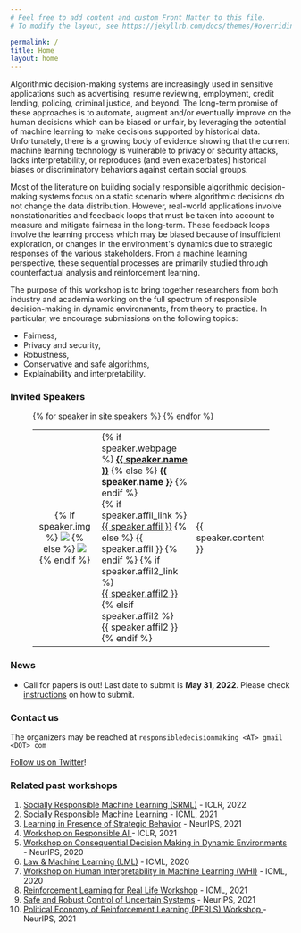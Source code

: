 ```yaml
---
# Feel free to add content and custom Front Matter to this file.
# To modify the layout, see https://jekyllrb.com/docs/themes/#overriding-theme-defaults

permalink: /
title: Home
layout: home
---
```


<!-- 
<figure>
	<div style="text-align:center">
		<img src="assets/img/banner.png" alt="A logo image for the rethinking ML papers workshop, designed by Falaah Arif Khan" />
		<figcaption>Image Credits: <a href="https://falaaharifkhan.github.io/research/">Falaah Arif Khan</a></figcaption>
	</div>
</figure>
-->


Algorithmic decision-making systems are increasingly used in sensitive applications such as advertising, resume reviewing, employment, credit lending, policing, criminal justice, and beyond. The long-term promise of these approaches is to automate, augment and/or eventually improve on the human decisions which can be biased or unfair, by leveraging the potential of machine learning to make decisions supported by historical data. Unfortunately, there is a growing body of evidence showing that the current machine learning technology is vulnerable to privacy or security attacks, lacks interpretability, or reproduces (and even exacerbates) historical biases or discriminatory behaviors against certain social groups.

Most of the literature on building socially responsible algorithmic decision-making systems focus on a static scenario where algorithmic decisions do not change the data distribution. However, real-world applications involve nonstationarities and feedback loops that must be taken into account to measure and mitigate fairness in the long-term. These feedback loops involve the learning process which may be biased because of insufficient exploration, or changes in the environment's dynamics due to strategic responses of the various stakeholders. From a machine learning perspective, these sequential processes are primarily studied through counterfactual analysis and reinforcement learning.

The purpose of this workshop is to bring together researchers from both industry and academia working on the full spectrum of responsible decision-making in dynamic environments, from theory to practice. In particular, we encourage submissions on the following topics:
* Fairness,
* Privacy and security,
* Robustness,
* Conservative and safe algorithms,
* Explainability and interpretability.


### Invited Speakers 
 
<figure>
	<div class = "post-content">
	  <table style="border-collapse: collapse; border: none;">
	  	{% for speaker in site.speakers %}
		    <tr style="border: none;">
		        <td style="border: none;">
		            <div class="col-xs-6">
		                <p align="center">
		                	{% if speaker.img %}
		                    	<img class="people-pic" src="{{ speaker.img | prepend: '/assets/img/speakers/' | prepend: site.baseurl | prepend: site.url }}" target="_blank">
		                    {% else %}
		                    	<img class="people-pic" src="{{ 'avatar.jpg' | prepend: '/assets/img/speakers/' | prepend: site.baseurl | prepend: site.url }}" target="_blank">
		                    {% endif %}
		                </p>
		            </div>
		        </td>
    		    <td style="border: none;">
		            <div class="people-name text-center">
		            	<!-- Speaker name (link to webpage if provided) -->
		            	{% if speaker.webpage %}
		            		<b><a href="{{ speaker.webpage }}" target="_blank">{{ speaker.name }}</a></b>
		            	{% else %}
		            		<b>{{ speaker.name }}</b>
		            	{% endif %}
		                <br>
		                <!-- Speaker affiliation (if provided) -->
		                {% if speaker.affil_link %}
		                	<a href="{{ speaker.affil_link }}" target="_blank">{{ speaker.affil }}</a>
		                {% else %}
		                	{{ speaker.affil }}
		                {% endif %}
		                <!-- Additional speaker affiliation (if provided) -->
		                {% if speaker.affil2_link %}
		                	<br>
		                	<a href="{{ speaker.affil2_link }}" target="_blank">{{ speaker.affil2 }}</a>
		                {% elsif speaker.affil2 %}
		                	<br>
		                	{{ speaker.affil2 }}
		                {% endif %}
		            </div>
		        </td>
		        <td style="border: none;">
		        	<div class="people-name text-center">
		        		{{ speaker.content }}
		        	</div>
		        </td>
		    </tr>
	    {% endfor %}
	  </table>
  </div>
</figure>


### News

* Call for papers is out! Last date to submit is **May 31, 2022**. Please check [instructions](submit) on how to submit.

<!--
* [Schedule](schedule) updated. 
* Accepted papers and reviews [available](papers)
* Thank you [reviewers](people/#reviewers)! 
-->


### Contact us

The organizers may be reached at `responsibledecisionmaking <AT> gmail <DOT> com`

[Follow us on Twitter](https://twitter.com/responsibledec1)!


### Related past workshops


1. [Socially Responsible Machine Learning (SRML)](https://iclrsrml.github.io/) - ICLR, 2022
2. [Socially Responsible Machine Learning](https://icmlsrml2021.github.io/) - ICML, 2021
3. [Learning in Presence of Strategic Behavior](https://sites.google.com/view/strategicml/) - NeurIPS, 2021
4. [Workshop on Responsible AI ](https://sites.google.com/view/rai-workshop/home) - ICLR, 2021
5. [Workshop on Consequential Decision Making in Dynamic Environments](https://dynamicdecisions.github.io/) - NeurIPS, 2020
6. [Law & Machine Learning (LML)](https://sites.google.com/view/icml-law-and-ml-2020/home) - ICML, 2020
7. [Workshop on Human Interpretability in Machine Learning (WHI)](https://sites.google.com/view/whi2020) - ICML, 2020 
8. [Reinforcement Learning for Real Life Workshop](https://sites.google.com/view/RL4RealLife) - ICML, 2021
9. [Safe and Robust Control of Uncertain Systems](https://sites.google.com/view/safe-robust-control/home) - NeurIPS, 2021 
10. [Political Economy of Reinforcement Learning (PERLS) Workshop
](https://perls-workshop.github.io/) - NeurIPS, 2021